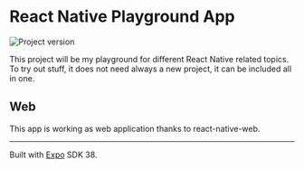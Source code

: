 # React Native Playground App

![Project version](https://img.shields.io/badge/version-0.3.0-informational.svg)

This project will be my playground for different React Native related topics.
To try out stuff, it does not need always a new project, it can be included all in one.

## Web

This app is working as web application thanks to react-native-web.

---

Built with [Expo](https://github.com/expo/expo) SDK 38.
